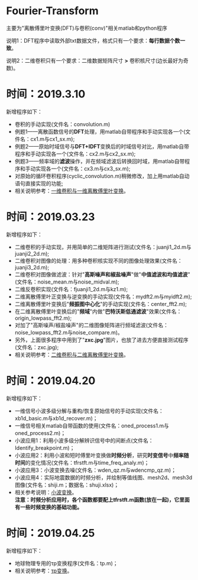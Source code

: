 # Fourier-Transform
主要为"离散傅里叶变换(DFT)与卷积(conv)"相关matlab和python程序

说明1：DFT程序中读取外部txt数据文件，格式只有一个要求：**每行数据个数一致**。       

说明2：二维卷积只有一个要求：二维数据矩阵尺寸 **>** 卷积核尺寸(边长最好为奇数)。

# 时间：2019.3.10
新增程序如下：
- 卷积的手动实现(文件名：convolution.m)   
- 例题1——离散函数信号的**DFT**处理，用matlab自带程序和手动实现各一个(文件名：cx1.m与cx1_sx.m);   
- 例题2——原始时域信号与**DFT+IDFT**变换后的时域信号对比，用matlab自带程序和手动实现各一个(文件名：cx2.m与cx2_sx.m);      
- 例题3——频率域的**滤波**操作，并在频域滤波后转换回时域，用matlab自带程序和手动实现各一个(文件名：cx3.m与cx3_sx.m);
- 对原始的循环卷积程序(cyclic_convolution.m)稍微修改，加上用matlab自动语句直接实现的功能;
- 相关说明参考：[一维卷积与一维离散傅里叶变换](https://www.jianshu.com/nb/35397386)。


# 时间：2019.03.23
新增程序如下：
- 二维卷积的手动实现，并用简单的二维矩阵进行测试(文件名：juanji1_2d.m与juanji2_2d.m);
- 二维卷积对图像的处理：用多种卷积核实现不同的图像处理效果(文件名：juanji3_2d.m);
- 二维卷积对图像做滤波：针对"**高斯噪声和椒盐噪声**"做"**中值滤波和均值滤波**"(文件名：noise_mean.m与noise_midval.m);
- 二维反卷积实现(文件名：fjuanji1_2d.m与kz1.m);
- 二维离散傅里叶正变换与逆变换的手动实现(文件名：mydft2.m与myidft2.m);
- 二维离散傅里叶变换后"**频振图中心化**"的手动实现(文件名：center_fft2.m);
- 在二维离散傅里叶变换后的"**频域**"内做"**巴特沃斯低通滤波**"效果(文件名：origin_lowpass_fft2.m);
- 对加了"高斯噪声/椒盐噪声"的二维图像矩阵进行频域滤波(文件名：noise_lowpass_fft2.m与noise_compare.m)。
- 另外，上面很多程序中用到了"**zxc.jpg**"图片，也放了进去方便直接测试程序(文件名：zxc.jpg);
- 相关说明参考：[二维卷积与二维离散傅里叶变换](https://www.jianshu.com/nb/35397386)。


# 时间：2019.04.20
新增程序如下：
- 一维信号小波多级分解与重构/恢复原始信号的手动实现(文件名：xb1d_basic.m与xb1d_recover.m)；
- 一维信号相关matlab自带函数的使用(文件名：oned_process1.m与oned_process2.m)；
- 小波应用1：利用小波多级分解辨识信号中的间断点(文件名：Identify_breakpoint.m)；
- 小波应用2：利用小波和短时傅里叶变换做**时频分析**，研究**时变信号**中**频率随时间**的变化情况(文件名：tfrstft.m与time_freq_analy.m)；
- 小波应用3：小波变换去噪(文件名：wden_qz.m与wdencmp_qz.m)；
- 小波应用4：实际地震数据的时频分析，并绘制等值线图、mesh2d、mesh3d图像(文件名：shiji.m；数据名：shuji.xlsx)；
- 相关参考说明：[小波变换](https://www.jianshu.com/nb/35397386)。     
**注意：时频分析应用时，各个函数都要配上tfrstft.m函数(放在一起)，它里面有一些时频变换的基础功能。**


# 时间：2019.04.25
新增程序如下：
- 地球物理专用的τp变换程序(文件名：tp.m)；
- 相关说明参考：[τp变换](https://www.jianshu.com/p/4439a1cb5c35)。
